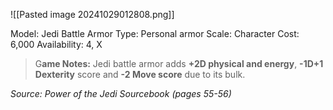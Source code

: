 ![[Pasted image 20241029012808.png]]

Model: Jedi Battle Armor
Type: Personal armor
Scale: Character
Cost: 6,000
Availability: 4, X

> G**ame Notes:** 
> Jedi battle armor adds **+2D physical and energy**, **-1D+1 Dexterity** score and **-2 Move score** due to its bulk.

*Source: Power of the Jedi Sourcebook (pages 55-56)*